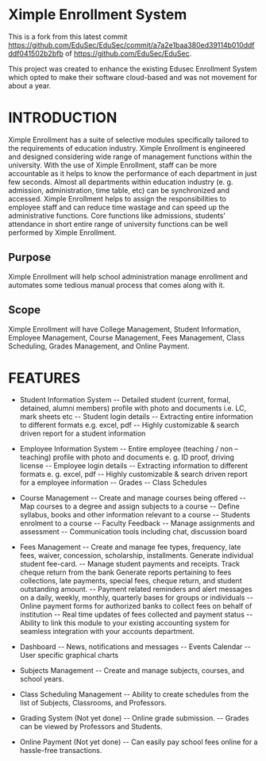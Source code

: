 # Ximple Enrollment System
  This is a fork from this latest commit https://github.com/EduSec/EduSec/commit/a7a2e1baa380ed39114b010ddfddf041502b2bfb of https://github.com/EduSec/EduSec.

  This project was created to enhance the existing Edusec Enrollment System which opted to make their software cloud-based and was not movement for about a year.

# INTRODUCTION
  Ximple Enrollment has a suite of selective modules specifically tailored to the requirements of education industry. Ximple Enrollment is engineered and designed considering wide range of management functions within the university. With the use of Ximple Enrollment, staff can be more accountable as it helps to know the performance of each department in just few seconds. Almost all departments within education industry (e. g. admission, administration, time table, etc) can be synchronized and accessed. Ximple Enrollment helps to assign the responsibilities to employee staff and can reduce time wastage and can speed up the administrative functions. Core functions like admissions, students’ attendance in short entire range of university functions can be well performed by Ximple Enrollment.

## Purpose
  Ximple Enrollment will help school administration manage enrollment and automates some tedious manual process that comes along with it. 

## Scope
  Ximple Enrollment will have College Management, Student Information, Employee Management, Course Management, Fees Management, Class Scheduling, Grades Management, and Online Payment.
  
# FEATURES
- Student Information System
  -- Detailed student (current, formal, detained, alumni members) profile with photo and documents i.e. LC, mark sheets etc
  -- Student login details
  -- Extracting entire information to different formats e.g. excel, pdf
  -- Highly customizable & search driven report for a student information

- Employee Information System 
-- Entire employee (teaching / non – teaching) profile with photo and documents e. g. ID proof, driving license
-- Employee login details
-- Extracting information to different formats e. g. excel, pdf
-- Highly customizable & search driven report for a employee information
-- Grades
-- Class Schedules

- Course Management 
-- Create and manage courses being offered
-- Map courses to a degree and assign subjects to a course
-- Define syllabus, books and other information relevant to a course
-- Students enrolment to a course
-- Faculty Feedback
-- Manage assignments and assessment
-- Communication tools including chat, discussion board

- Fees Management
-- Create and manage fee types, frequency, late fees, waiver, concession, scholarship, installments. Generate individual student fee-card.
-- Manage student payments and receipts. Track cheque return from the bank
Generate reports pertaining to fees collections, late payments, special fees, cheque return, and student outstanding amount.
-- Payment related reminders and alert messages on a daily, weekly, monthly, quarterly bases for groups or individuals
-- Online payment forms for authorized banks to collect fees on behalf of institution
-- Real time updates of fees collected and payment status
-- Ability to link this module to your existing accounting system for seamless integration with your accounts department.

- Dashboard 
-- News, notifications and messages
-- Events Calendar
-- User specific graphical charts

- Subjects Management
-- Create and manage subjects, courses, and school years.

- Class Scheduling Management
-- Ability to create schedules from the list of Subjects, Classrooms, and Professors.

- Grading System (Not yet done)
-- Online grade submission. 
-- Grades can be viewed by Professors and Students. 

- Online Payment (Not yet done)
-- Can easily pay school fees online for a hassle-free transactions. 
